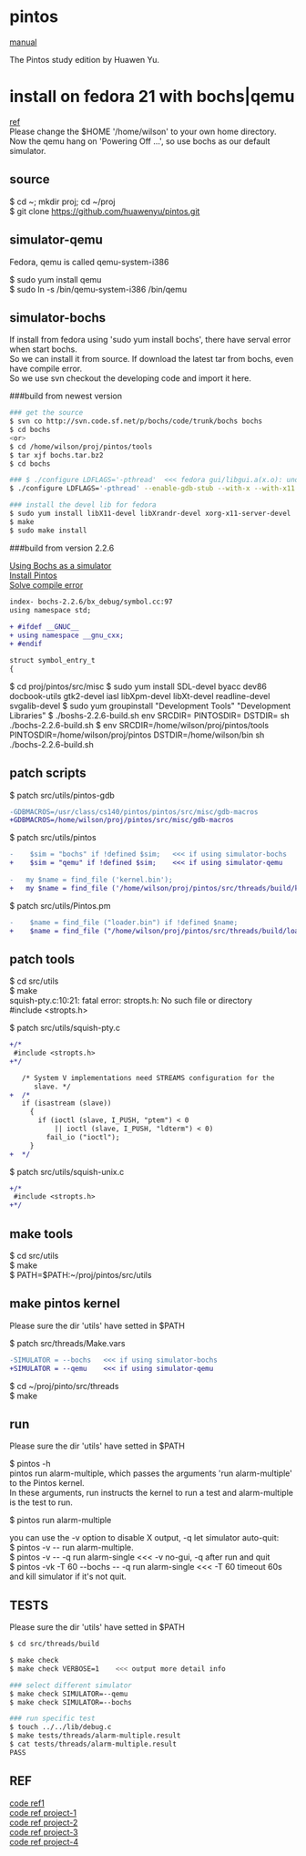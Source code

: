 pintos
======
[manual](http://web.stanford.edu/class/cs140/projects/pintos/pintos.html)  
  
The Pintos study edition by Huawen Yu.  

install on fedora 21 with bochs|qemu
====================================

[ref](https://pintosiiith.wordpress.com/2012/09/13/install-pintos-with-qemu/)  
Please change the $HOME '/home/wilson' to your own home directory.  
Now the qemu hang on 'Powering Off ...', so use bochs as our default simulator.

source
------
$ cd ~; mkdir proj; cd ~/proj  
$ git clone https://github.com/huawenyu/pintos.git  

simulator-qemu
--------------
Fedora, qemu is called qemu-system-i386  
  
$ sudo yum install qemu  
$ sudo ln -s /bin/qemu-system-i386 /bin/qemu  

simulator-bochs
---------------
If install from fedora using 'sudo yum install bochs', there have serval error when start bochs.  
So we can install it from source. If download the latest tar from bochs, even have compile error.  
So we use svn checkout the developing code and import it here.  

###build from newest version

```bash
### get the source
$ svn co http://svn.code.sf.net/p/bochs/code/trunk/bochs bochs
$ cd bochs
<or>
$ cd /home/wilson/proj/pintos/tools
$ tar xjf bochs.tar.bz2
$ cd bochs

### $ ./configure LDFLAGS='-pthread'  <<< fedora gui/libgui.a(x.o): undefined reference to symbol 'XSetForeground'
$ ./configure LDFLAGS='-pthread' --enable-gdb-stub --with-x --with-x11 --with-term --with-nogui

### install the devel lib for fedora
$ sudo yum install libX11-devel libXrandr-devel xorg-x11-server-devel
$ make
$ sudo make install
```

###build from version 2.2.6

[Using Bochs as a simulator](http://courses.mpi-sws.org/os-ss13/assignments/pintos/pintos_13.html)  
[Install Pintos](http://web.stanford.edu/class/cs140/projects/pintos/pintos_12.html#SEC167)  
[Solve compile error](http://blog.csdn.net/geeker_12/article/details/11409009)

```diff
index- bochs-2.2.6/bx_debug/symbol.cc:97
using namespace std;  
  
+ #ifdef __GNUC__
+ using namespace __gnu_cxx;
+ #endif

struct symbol_entry_t
{
```

$ cd proj/pintos/src/misc
$ sudo yum install SDL-devel byacc dev86 docbook-utils gtk2-devel iasl libXpm-devel libXt-devel readline-devel svgalib-devel
$ sudo yum groupinstall "Development Tools" "Development Libraries"
$ ./boshs-2.2.6-build.sh
env SRCDIR=<srcdir> PINTOSDIR=<srcdir> DSTDIR=<dstdir> sh ./bochs-2.2.6-build.sh
$ env SRCDIR=/home/wilson/proj/pintos/tools PINTOSDIR=/home/wilson/proj/pintos DSTDIR=/home/wilson/bin sh ./bochs-2.2.6-build.sh

patch scripts
-------------
$ patch src/utils/pintos-gdb  
```diff
-GDBMACROS=/usr/class/cs140/pintos/pintos/src/misc/gdb-macros
+GDBMACROS=/home/wilson/proj/pintos/src/misc/gdb-macros
```
  
$ patch src/utils/pintos  
```diff
-    $sim = "bochs" if !defined $sim;   <<< if using simulator-bochs
+    $sim = "qemu" if !defined $sim;    <<< if using simulator-qemu
  
-	my $name = find_file ('kernel.bin');
+	my $name = find_file ('/home/wilson/proj/pintos/src/threads/build/kernel.b<
```
  
$ patch src/utils/Pintos.pm  
```diff
-    $name = find_file ("loader.bin") if !defined $name;
+    $name = find_file ("/home/wilson/proj/pintos/src/threads/build/loader.bin") if !defined $name;
```

patch tools
-----------
$ cd src/utils  
$ make  
squish-pty.c:10:21: fatal error: stropts.h: No such file or directory  
 #include <stropts.h>  
  
$ patch src/utils/squish-pty.c  
```diff
+/*
 #include <stropts.h>
+*/

   /* System V implementations need STREAMS configuration for the
      slave. */
+  /*
   if (isastream (slave))
     {
       if (ioctl (slave, I_PUSH, "ptem") < 0
           || ioctl (slave, I_PUSH, "ldterm") < 0)
         fail_io ("ioctl");
     }
+  */
```
  
$ patch src/utils/squish-unix.c  
```diff
+/*
 #include <stropts.h>
+*/
```
  
make tools
----------
$ cd src/utils  
$ make  
$ PATH=$PATH:~/proj/pintos/src/utils  


make pintos kernel
------------------
Please sure the dir 'utils' have setted in $PATH  

$ patch src/threads/Make.vars  
```diff
-SIMULATOR = --bochs   <<< if using simulator-bochs
+SIMULATOR = --qemu    <<< if using simulator-qemu
```
  
$ cd ~/proj/pinto/src/threads  
$ make  

run
---
Please sure the dir 'utils' have setted in $PATH  

$ pintos -h  
pintos run alarm-multiple, which passes the arguments 'run alarm-multiple' to the Pintos kernel.  
In these arguments, run instructs the kernel to run a test and alarm-multiple is the test to run.  

$ pintos run alarm-multiple  

you can use the -v option to disable X output, -q let simulator auto-quit:  
$ pintos -v -- run alarm-multiple.  
$ pintos -v -- -q run alarm-single   <<< -v no-gui, -q after run and quit  
$ pintos -vk -T 60 --bochs -- -q run alarm-single    <<< -T 60 timeout 60s and kill simulator if it's not quit.  

TESTS
-----
Please sure the dir 'utils' have setted in $PATH  

```bash
$ cd src/threads/build

$ make check
$ make check VERBOSE=1    <<< output more detail info

### select different simulator
$ make check SIMULATOR=--qemu
$ make check SIMULATOR=--bochs

### run specific test
$ touch ../../lib/debug.c
$ make tests/threads/alarm-multiple.result
$ cat tests/threads/alarm-multiple.result
PASS
```

REF
---
[code ref1](https://code.google.com/p/jawpintos/source/checkout)  
[code ref project-1](https://github.com/ryantimwilson/Pintos-Project-1)  
[code ref project-2](https://github.com/ryantimwilson/Pintos-Project-2)  
[code ref project-3](https://github.com/ryantimwilson/Pintos-Project-3)  
[code ref project-4](https://github.com/ryantimwilson/Pintos-Project-4)  

